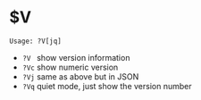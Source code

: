 <!-- TITLE: $V -->
# $V
```
Usage: ?V[jq] 
```
- `?V `  show version information
- `?Vc`  show numeric version
- `?Vj`  same as above but in JSON
- `?Vq`  quiet mode, just show the version number
